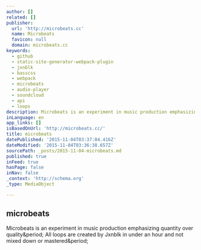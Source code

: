 ```yaml
---
author: []
related: []
publisher:
  url: 'http://microbeats.cc'
  name: Microbeats
  favicon: null
  domain: microbeats.cc
keywords:
  - github
  - static-site-generator-webpack-plugin
  - jxnblk
  - basscss
  - webpack
  - microbeats
  - audio-player
  - soundcloud
  - api
  - loops
description: Microbeats is an experiment in music production emphasizing quantity over quality. All loops are created by Jxnblk in under an hour and not mixed down or mastered.
inLanguage: en
app_links: []
isBasedOnUrl: 'http://microbeats.cc/'
title: microbeats
datePublished: '2015-11-04T03:37:04.416Z'
dateModified: '2015-11-04T03:36:38.657Z'
sourcePath: _posts/2015-11-04-microbeats.md
published: true
inFeed: true
hasPage: false
inNav: false
_context: 'http://schema.org'
_type: MediaObject

---
```

<article style=""><h1>microbeats</h1><p>Microbeats is an experiment in music production emphasizing quantity over quality&amp;period; All loops are created by Jxnblk in under an hour and not mixed down or mastered&amp;period;</p></article>